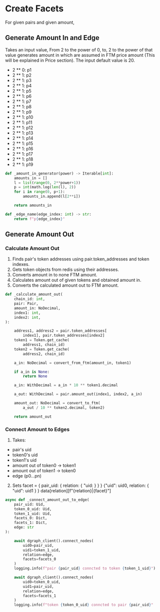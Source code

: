 # Create Facets
For given pairs and given amount,


## Generate Amount In and Edge
Takes an input value, From 2 to the power of 0, to, 2 to the power of that value generates amount in which are assumed in FTM price amount (This will be explained in Price section). The input default value is 20.
- 2 ** 0: p1
- 2 ** 1: p2
- 2 ** 1: p3
- 2 ** 1: p4
- 2 ** 1: p5
- 2 ** 1: p6
- 2 ** 1: p7
- 2 ** 1: p8
- 2 ** 1: p9
- 2 ** 1: p10
- 2 ** 1: p11
- 2 ** 1: p12
- 2 ** 1: p13
- 2 ** 1: p14
- 2 ** 1: p15
- 2 ** 1: p16
- 2 ** 1: p17
- 2 ** 1: p18
- 2 ** 1: p19
```python
def _amount_in_generator(power) -> Iterable[int]:
    amounts_in = []
    l = list(range(0, 2**power+1))
    p = int(math.log(len(l), 2))
    for i in range(0, p+1):
        amounts_in.append(l[2**i])

    return amounts_in

```
```python
def _edge_name(edge_index: int) -> str:
    return f"p{edge_index}"
```

## Generate Amount Out
### Calculate Amount Out
1. Finds pair's token addresses using pair.token_addresses and token indexes.
2. Gets token objects from redis using their addresses.
3. Converts amount in to none FTM amount.
4. Calculates amount out of given tokens and obtained amount in.
5. Converts the calculated amount out to FTM amount.

```python
def _calculate_amount_out(
    chain_id: int,
    pair: Pair,
    amount_in: NoDecimal,
    index1: int,
    index2: int,
):

    address1, address2 = pair.token_addresses[
        index1], pair.token_addresses[index2]
    token1 = Token.get_cache(
        address1, chain_id)
    token2 = Token.get_cache(
        address2, chain_id)

    a_in: NoDecimal = convert_from_ftm(amount_in, token1)

    if a_in is None:
        return None

    a_in: WithDecimal = a_in * 10 ** token1.decimal

    a_out: WithDecimal = pair.amount_out(index1, index2, a_in)

    amount_out: NoDecimal = convert_to_ftm(
        a_out / 10 ** token2.decimal, token2)

    return amount_out
```

### Connect Amount to Edges
1. Takes:
- pair's uid
- token0's uid
- token1's uid
- amount out of token0 -> token1
- amount out of token1 -> token0
- edge (p0...pn)
2. Sets facet = {
    pair_uid:
    {
        relation: {
            "uid: 
        }
    }
}
{"uid": uid0,
                relation: {
                    "uid": uid1
                }
                } 
            data[relation][f"{relation}|{facet}"]
            
```python
async def _connect_amount_out_to_edge(
    pair_uid: Uid,
    token_0_uid: Uid,
    token_1_uid: Uid,
    facets_0: Dict,
    facets_1: Dict,
    edge: str
):

    await dgraph_client().connect_nodes(
        uid0=pair_uid,
        uid1=token_1_uid,
        relation=edge,
        facets=facets_0
    )
    logging.info(f"pair {pair_uid} conncted to token {token_1_uid}")

    await dgraph_client().connect_nodes(
        uid0=token_0_uid,
        uid1=pair_uid,
        relation=edge,
        facets=facets_1
    )
    logging.info(f"token {token_0_uid} conncted to pair {pair_uid}"
```
